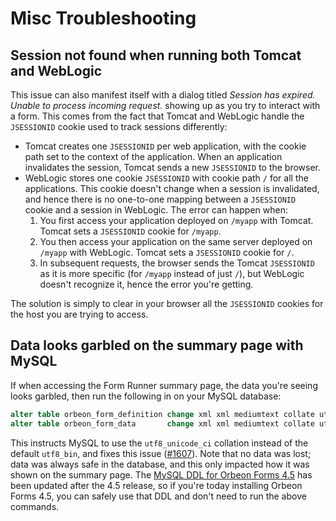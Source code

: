 # Misc Troubleshooting

<!-- toc -->

## Session not found when running both Tomcat and WebLogic

This issue can also manifest itself with a dialog titled _Session has expired. Unable to process incoming request._ showing up as you try to interact with a form. This comes from the fact that Tomcat and WebLogic handle the `JSESSIONID` cookie used to track sessions differently:

* Tomcat creates one `JSESSIONID` per web application, with the cookie path set to the context of the application. When an application invalidates the session, Tomcat sends a new `JSESSIONID` to the browser.
* WebLogic stores one cookie `JSESSIONID` with cookie path `/` for all the applications. This cookie doesn't change when a session is invalidated, and hence there is no one-to-one mapping between a `JSESSIONID` cookie and a session in WebLogic.
The error can happen when:
  1. You first access your application deployed on `/myapp` with Tomcat. Tomcat sets a `JSESSIONID` cookie for `/myapp`.
  2. You then access your application on the same server deployed on `/myapp` with WebLogic. Tomcat sets a `JSESSIONID` cookie for `/`.
  3. In subsequent requests, the browser sends the Tomcat `JSESSIONID` as it is more specific (for `/myapp` instead of just `/`), but WebLogic doesn't recognize it, hence the error you're getting.

The solution is simply to clear in your browser all the `JSESSIONID` cookies for the host you are trying to access.

## Data looks garbled on the summary page with MySQL

If when accessing the Form Runner summary page, the data you're seeing looks garbled, then run the following in on your MySQL database:

```sql
alter table orbeon_form_definition change xml xml mediumtext collate utf8_unicode_ci;
alter table orbeon_form_data       change xml xml mediumtext collate utf8_unicode_ci;
```

This instructs MySQL to use the `utf8_unicode_ci` collation instead of the default `utf8_bin`, and fixes this issue ([#1607]). Note that no data was lost; data was always safe in the database, and this only impacted how it was shown on the summary page. The [MySQL DDL for Orbeon Forms 4.5][mysql-45-ddl] has been updated after the 4.5 release, so if you're today installing Orbeon Forms 4.5, you can safely use that DDL and don't need to run the above commands.

  [#1607]: https://github.com/orbeon/orbeon-forms/issues/1607
  [mysql-45-ddl]: https://github.com/orbeon/orbeon-forms/blob/master/src/resources/apps/fr/persistence/relational/ddl/mysql-4_5.sql
